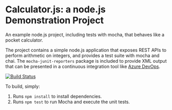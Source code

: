 Calculator.js: a node.js Demonstration Project
==============================================
An example node.js project, including tests with mocha, that behaves like
a pocket calculator.

The project contains a simple node.js application that exposes REST APIs
to perform arithmetic on integers, and provides a test suite with mocha
and chai.  The `mocha-junit-reporters` package is included to provide XML
output that can be presented in a continuous integration tool like
[Azure DevOps](https://azure.com/devops).

[![Build Status](https://dev.azure.com/indrakirandevops/devopssample/_apis/build/status/indrakiranreddydevops.calculator?branchName=master)](https://dev.azure.com/indrakirandevops/devopssample/_build/latest?definitionId=2&branchName=master)

To build, simply:

1. Runs `npm install` to install dependencies.
2. Runs `npm test` to run Mocha and execute the unit tests.


